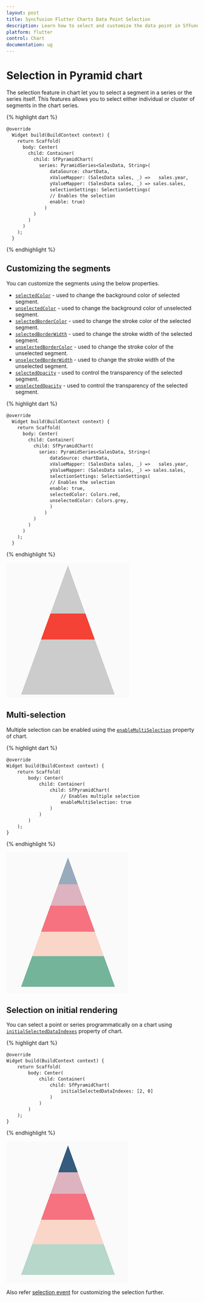 ```yaml
---
layout: post
title: Syncfusion Flutter Charts Data Point Selection
description: Learn how to select and customize the data point in SfFunnel Charts and enable the multi selection in SfFunnel Charts.
platform: flutter
control: Chart
documentation: ug
---
```


# Selection in Pyramid chart

The selection feature in chart let you to select a segment in a series or the series itself. This features allows you to select either individual or cluster of segments in the chart series.

{% highlight dart %} 

    @override
      Widget build(BuildContext context) {
        return Scaffold(
          body: Center(
            child: Container(
              child: SfPyramidChart(
                series: PyramidSeries<SalesData, String>(
                    dataSource: chartData,
                    xValueMapper: (SalesData sales, _) =>   sales.year,
                    yValueMapper: (SalesData sales, _) => sales.sales,
                    selectionSettings: SelectionSettings(
                    // Enables the selection
                    enable: true)
                  )
              )
            )
          )
        );
      }

{% endhighlight %}

## Customizing the segments

You can customize the segments using the below properties.

* [`selectedColor`](https://pub.dev/documentation/syncfusion_flutter_charts/latest/charts/SelectionSettings/selectedColor.html) - used to change the background color of selected segment.
* [`unselectedColor`](https://pub.dev/documentation/syncfusion_flutter_charts/latest/charts/SelectionSettings/unselectedColor.html) - used to change the background color of unselected segment.
* [`selectedBorderColor`](https://pub.dev/documentation/syncfusion_flutter_charts/latest/charts/SelectionSettings/selectedBorderColor.html) - used to change the stroke color of the selected segment.
* [`selectedBorderWidth`](https://pub.dev/documentation/syncfusion_flutter_charts/latest/charts/SelectionSettings/selectedBorderWidth.html) - used to change the stroke width of the selected segment.
* [`unselectedBorderColor`](https://pub.dev/documentation/syncfusion_flutter_charts/latest/charts/SelectionSettings/unselectedBorderColor.html) - used to change the stroke color of the unselected segment.
* [`unselectedBorderWidth`](https://pub.dev/documentation/syncfusion_flutter_charts/latest/charts/SelectionSettings/unselectedBorderWidth.html) - used to change the stroke width of the unselected segment.
* [`selectedOpacity`](https://pub.dev/documentation/syncfusion_flutter_charts/latest/charts/SelectionSettings/selectedOpacity.html) - used to control the transparency of the selected segment.
* [`unselectedOpacity`](https://pub.dev/documentation/syncfusion_flutter_charts/latest/charts/SelectionSettings/unselectedOpacity.html) - used to control the transparency of the selected segment.

{% highlight dart %} 

    @override
      Widget build(BuildContext context) {
        return Scaffold(
          body: Center(
            child: Container(
              child: SfPyramidChart(
                series: PyramidSeries<SalesData, String>(
                    dataSource: chartData,
                    xValueMapper: (SalesData sales, _) =>   sales.year,
                    yValueMapper: (SalesData sales, _) => sales.sales,
                    selectionSettings: SelectionSettings(
                    // Enables the selection
                    enable: true,
                    selectedColor: Colors.red,
                    unselectedColor: Colors.grey,
                    )
                  )
              )
            )
          )
        );
      }

{% endhighlight %}

![Customizing segments](images/selection/customizing_segments.png)

## Multi-selection

Multiple selection can be enabled using the [`enableMultiSelection`](https://pub.dev/documentation/syncfusion_flutter_charts/latest/charts/SfPyramidChart/enableMultiSelection.html) property of chart.

{% highlight dart %} 

    @override
    Widget build(BuildContext context) {
        return Scaffold(
            body: Center(
                child: Container(
                    child: SfPyramidChart(
                        // Enables multiple selection
                        enableMultiSelection: true
                    )
                )
            )
        );
    }

{% endhighlight %}

![Multi selection](images/selection/multi_select.png)

## Selection on initial rendering

You can select a point or series programmatically on a chart using [`initialSelectedDataIndexes`](https://pub.dev/documentation/syncfusion_flutter_charts/latest/charts/PyramidSeries/initialSelectedDataIndexes.html) property of chart.

{% highlight dart %} 

    @override
    Widget build(BuildContext context) {
        return Scaffold(
            body: Center(
                child: Container(
                    child: SfPyramidChart(
                        initialSelectedDataIndexes: [2, 0]
                    )
                )
            )
        );
    }

{% endhighlight %}

![Initial selection](images/selection/initial_render_selection.png)

Also refer [selection event](./events#onselectionchanged) for customizing the selection further.